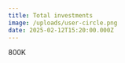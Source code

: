 ```yaml
---
title: Total investments
image: /uploads/user-circle.png
date: 2025-02-12T15:20:00.000Z
---
```

800K
